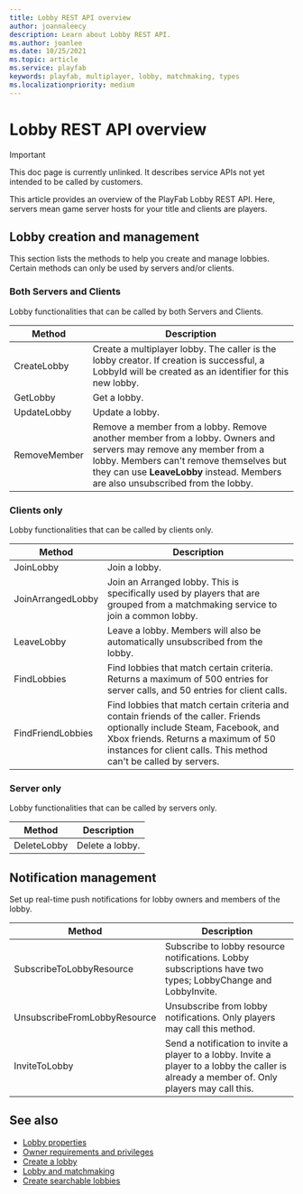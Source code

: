 ```yaml
---
title: Lobby REST API overview
author: joannaleecy
description: Learn about Lobby REST API.
ms.author: joanlee
ms.date: 10/25/2021
ms.topic: article
ms.service: playfab
keywords: playfab, multiplayer, lobby, matchmaking, types
ms.localizationpriority: medium
---
```


# Lobby REST API overview
 

> [!IMPORTANT]
> This doc page is currently unlinked. It describes service APIs not yet intended to be called by customers.

This article provides an overview of the PlayFab Lobby REST API. Here, servers mean game server hosts for your title and clients are players.

## Lobby creation and management

This section lists the methods to help you create and manage lobbies. Certain methods can only be used by servers and/or clients.

### Both Servers and Clients

Lobby functionalities that can be called by both Servers and Clients.

| Method            | Description                 |
|-------------------|-----------------------------|
| CreateLobby       | Create a multiplayer lobby. The caller is the lobby creator. If creation is successful, a LobbyId will be created as an identifier for this new lobby.|
| GetLobby          | Get a lobby.                |
| UpdateLobby       | Update a lobby.             |
| RemoveMember      | Remove a member from a lobby. Remove another member from a lobby.  Owners and servers may remove any member from a lobby.  Members can't remove themselves but they can use __LeaveLobby__ instead. Members are also unsubscribed from the lobby.|

### Clients only

Lobby functionalities that can be called by clients only.

| Method            | Description                  |
|-------------------|------------------------------|
| JoinLobby         | Join a lobby.                |
| JoinArrangedLobby | Join an Arranged lobby. This is specifically used by players that are grouped from a matchmaking service to join a common lobby.|
| LeaveLobby        | Leave a lobby. Members will also be automatically unsubscribed from the lobby.|
| FindLobbies       | Find lobbies that match certain criteria. Returns a maximum of 500 entries for server calls, and 50 entries for client calls.|
| FindFriendLobbies | Find lobbies that match certain criteria and contain friends of the caller. Friends optionally include Steam, Facebook, and Xbox friends. Returns a maximum of 50 instances for client calls. This method can't be called by servers.|

### Server only

Lobby functionalities that can be called by servers only.

| Method            | Description                   |
|-------------------|-------------------------------|
| DeleteLobby       | Delete a lobby.               |


## Notification management

Set up real-time push notifications for lobby owners and members of the lobby.

| Method                       | Description                   |
|------------------------------|-------------------------------|
| SubscribeToLobbyResource     | Subscribe to lobby resource notifications. Lobby subscriptions have two types; LobbyChange and LobbyInvite. |
| UnsubscribeFromLobbyResource | Unsubscribe from lobby notifications. Only players may call this method.|
| InviteToLobby                | Send a notification to invite a player to a lobby. Invite a player to a lobby the caller is already a member of. Only players may call this.|

## See also

* [Lobby properties](lobby-properties.md)
* [Owner requirements and privileges](owner-requirements-and-privileges.md)
* [Create a lobby](create-a-lobby.md)
* [Lobby and matchmaking](lobby-and-matchmaking.md)
* [Create searchable lobbies](define-search-keywords.md)
